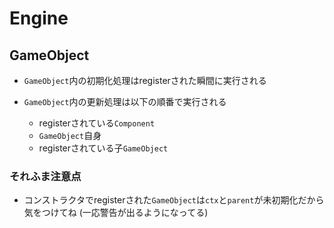 # Engine

## GameObject

- `GameObject`内の初期化処理はregisterされた瞬間に実行される

- `GameObject`内の更新処理は以下の順番で実行される
  - registerされている`Component`
  - `GameObject`自身
  - registerされている子`GameObject`


### それふま注意点

- コンストラクタでregisterされた`GameObject`は`ctx`と`parent`が未初期化だから気をつけてね
  (一応警告が出るようになってる)
